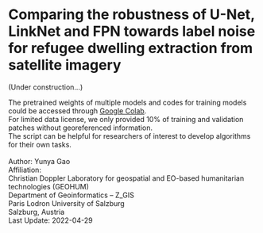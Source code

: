 # Comparing the robustness of U-Net, LinkNet and FPN towards label noise for refugee dwelling extraction from satellite imagery 
(Under construction...)

The pretrained weights of multiple models and codes for training models could be accessed through [Google Colab](https://drive.google.com/drive/folders/1ZIFdQ9qcz1JtO-ZkvQjz-C73Z49ZI1aw?usp=sharing).<br>
For limited data license, we only provided 10% of training and validation patches without georeferenced information.<br>
The script can be helpful for researchers of interest to develop algorithms for their own tasks.<br>
<br>
Author: Yunya Gao<br>
Affiliation:<br>
Christian Doppler Laboratory for geospatial and EO-based humanitarian technologies (GEOHUM)<br>
Department of Geoinformatics – Z_GIS<br>
Paris Lodron University of Salzburg<br>
Salzburg, Austria<br>
Last Update: 2022-04-29<br>
